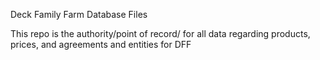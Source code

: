 Deck Family Farm Database Files

This repo is the authority/point of record/ for all data regarding products, prices, and agreements and entities for DFF

